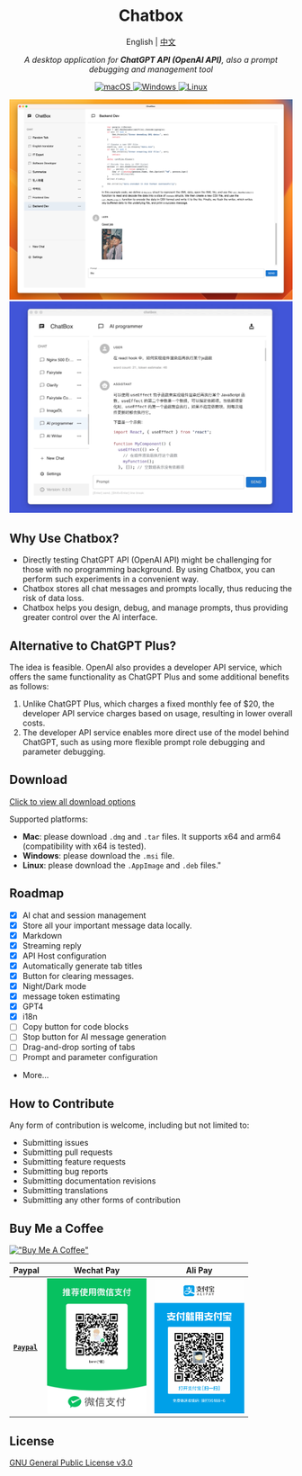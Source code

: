 <h1 align="center">Chatbox</h1>
<p align="center">
    English | <a href="./README-CN.md">中文</a>
</p>
<p align="center">
    <em>A desktop application for <b>ChatGPT API (OpenAI API)</b>, also a prompt debugging and management tool</em>
</p>


<p align="center">
<a href="https://github.com/Bin-Huang/chatbox/releases" target="_blank">
<img alt="macOS" src="https://img.shields.io/badge/-macOS-black?style=flat-square&logo=apple&logoColor=white" />
</a>

<a href="https://github.com/Bin-Huang/chatbox/releases" target="_blank">
<img alt="Windows" src="https://img.shields.io/badge/-Windows-blue?style=flat-square&logo=windows&logoColor=white" />
</a>

<a href="https://github.com/Bin-Huang/chatbox/releases" target="_blank">
<img alt="Linux" src="https://img.shields.io/badge/-Linux-yellow?style=flat-square&logo=linux&logoColor=white" />
</a>

</p>

<!-- ![](./doc/demo.png) -->
![](./doc/demo2.png)
![](./doc/demo3.gif)

## Why Use Chatbox?

- Directly testing ChatGPT API (OpenAI API) might be challenging for those with no programming background. By using Chatbox, you can perform such experiments in a convenient way.
- Chatbox stores all chat messages and prompts locally, thus reducing the risk of data loss.
- Chatbox helps you design, debug, and manage prompts, thus providing greater control over the AI interface.

## Alternative to ChatGPT Plus?

The idea is feasible. OpenAI also provides a developer API service, which offers the same functionality as ChatGPT Plus and some additional benefits as follows: 

1. Unlike ChatGPT Plus, which charges a fixed monthly fee of $20, the developer API service charges based on usage, resulting in lower overall costs.
2. The developer API service enables more direct use of the model behind ChatGPT, such as using more flexible prompt role debugging and parameter debugging.

## Download

[Click to view all download options](https://github.com/Bin-Huang/chatbox/releases)

Supported platforms:

- **Mac**: please download `.dmg` and `.tar` files. It supports x64 and arm64 (compatibility with x64 is tested).
- **Windows**: please download the `.msi` file.
- **Linux**: please download the `.AppImage` and `.deb` files."

## Roadmap

- [x] AI chat and session management
- [x] Store all your important message data locally.
- [x] Markdown
- [x] Streaming reply
- [x] API Host configuration
- [x] Automatically generate tab titles
- [x] Button for clearing messages.
- [x] Night/Dark mode
- [x] message token estimating
- [x] GPT4
- [x] i18n
- [ ] Copy button for code blocks
- [ ] Stop button for AI message generation
- [ ] Drag-and-drop sorting of tabs
- [ ] Prompt and parameter configuration
- More...

## How to Contribute

Any form of contribution is welcome, including but not limited to:

- Submitting issues
- Submitting pull requests
- Submitting feature requests
- Submitting bug reports
- Submitting documentation revisions
- Submitting translations
- Submitting any other forms of contribution

## Buy Me a Coffee

[!["Buy Me A Coffee"](https://www.buymeacoffee.com/assets/img/custom_images/orange_img.png)](https://buymeacoffee.com/benn)

| Paypal | Wechat Pay | Ali Pay |
| --- | --- | --- |
| [**`Paypal`**](https://www.paypal.me/tobennhuang) | <img src="./doc/wechat_pay.JPG" height="240" /> | <img src="./doc/ali_pay.PNG" height="240" /> |

## License

[GNU General Public License v3.0](./LICENSE)

